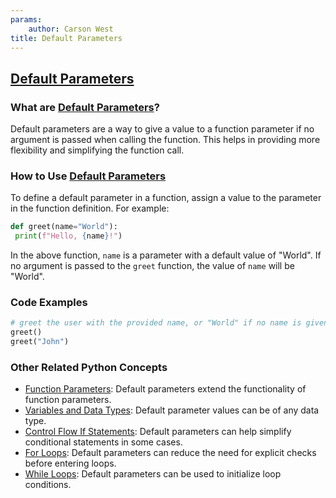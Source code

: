 ```yaml
---
params:
	author: Carson West
title: Default Parameters
--- 
```

## [Default Parameters](./../default-parameters/)

### What are [Default Parameters](./../default-parameters/)?
Default parameters are a way to give a value to a function parameter if no argument is passed when calling the function. This helps in providing more flexibility and simplifying the function call.

### How to Use [Default Parameters](./../default-parameters/)
To define a default parameter in a function, assign a value to the parameter in the function definition. For example:

```python
def greet(name="World"):
 print(f"Hello, {name}!")
```

In the above function, `name` is a parameter with a default value of "World". If no argument is passed to the `greet` function, the value of `name` will be "World".

### Code Examples
```python
# greet the user with the provided name, or "World" if no name is given
greet()
greet("John")
```

### Other Related Python Concepts

- [Function Parameters](./../function-parameters/): Default parameters extend the functionality of function parameters.
- [Variables and Data Types](./../variables-and-data-types/): Default parameter values can be of any data type.
- [Control Flow If Statements](./../control-flow-if-statements/): Default parameters can help simplify conditional statements in some cases.
- [For Loops](./../for-loops/): Default parameters can reduce the need for explicit checks before entering loops.
- [While Loops](./../while-loops/): Default parameters can be used to initialize loop conditions.
